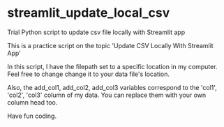 # streamlit_update_local_csv
Trial Python script to update csv file locally with Streamlit app

This is a practice script on the topic 'Update CSV Locally With Streamlit App'

In this script, I have the filepath set to a specific location in my computer.
Feel free to change change it to your data file's location.

Also, the add_col1, add_col2, add_col3 variables correspond to the 'col1', 'col2', 'col3' column of my data.
You can replace them with your own column head too.

Have fun coding.
